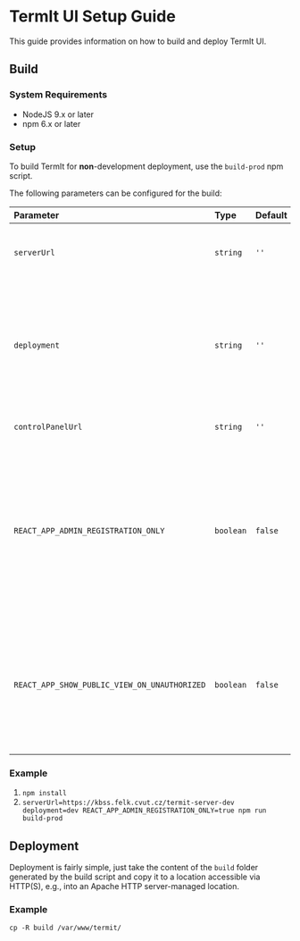 # TermIt UI Setup Guide

This guide provides information on how to build and deploy TermIt UI.

## Build

### System Requirements

* NodeJS 9.x or later
* npm 6.x or later

### Setup

To build TermIt for **non**-development deployment, use the `build-prod` npm script.

The following parameters can be configured for the build:

| Parameter | Type | Default | Description |
| :-------- | :--- | :------ | :---------- |
| `serverUrl` | `string` | `''` | Specifies the URL where the TermIt backend is running |
| `deployment` | `string` | `''` | Is used to disambiguate cookies and items in the local storage in case the client accesses multiple TermIt instances
| `controlPanelUrl` | `string` | `''` | Specifies the URL of the Control panel |
| `REACT_APP_ADMIN_REGISTRATION_ONLY` | `boolean` | `false` | Configures whether the login page should contain a link to registration or not. If the parameter is true, only administrators can add new users and there is no registration link |
| `REACT_APP_SHOW_PUBLIC_VIEW_ON_UNAUTHORIZED` | `boolean` | `false` | Configures whether the application should show the public view dashboard if the user is not logged in. By default, the login screen is shown.| 

### Example

1. `npm install`
2. `serverUrl=https://kbss.felk.cvut.cz/termit-server-dev deployment=dev REACT_APP_ADMIN_REGISTRATION_ONLY=true npm run build-prod`

## Deployment

Deployment is fairly simple, just take the content of the `build` folder generated by the build script
and copy it to a location accessible via HTTP(S), e.g., into an Apache HTTP server-managed location.

### Example

`cp -R build /var/www/termit/`




